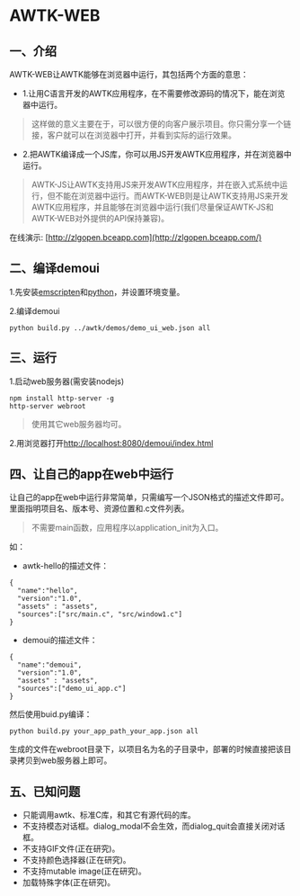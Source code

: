 # AWTK-WEB


## 一、介绍

AWTK-WEB让AWTK能够在浏览器中运行，其包括两个方面的意思：

* 1.让用C语言开发的AWTK应用程序，在不需要修改源码的情况下，能在浏览器中运行。

> 这样做的意义主要在于，可以很方便的向客户展示项目。你只需分享一个链接，客户就可以在浏览器中打开，并看到实际的运行效果。

* 2.把AWTK编译成一个JS库，你可以用JS开发AWTK应用程序，并在浏览器中运行。

> AWTK-JS让AWTK支持用JS来开发AWTK应用程序，并在嵌入式系统中运行，但不能在浏览器中运行。而AWTK-WEB则是让AWTK支持用JS来开发AWTK应用程序，并且能够在浏览器中运行(我们尽量保证AWTK-JS和AWTK-WEB对外提供的API保持兼容)。


在线演示: [http://zlgopen.bceapp.com](http://zlgopen.bceapp.com/)

## 二、编译demoui

1.先安装[emscripten](https://emscripten.org/docs/getting_started/downloads.html#sdk-download-and-install)和[python](https://www.python.org/)，并设置环境变量。


2.编译demoui

```
python build.py ../awtk/demos/demo_ui_web.json all
```

## 三、运行

1.启动web服务器(需安装nodejs)

```
npm install http-server -g
http-server webroot
```

> 使用其它web服务器均可。

2.用浏览器打开[http://localhost:8080/demoui/index.html](http://localhost:8080/demoui/index.html)

## 四、让自己的app在web中运行

让自己的app在web中运行非常简单，只需编写一个JSON格式的描述文件即可。里面指明项目名、版本号、资源位置和.c文件列表。

> 不需要main函数，应用程序以application_init为入口。 

如：

* awtk-hello的描述文件：

```
{
  "name":"hello",
  "version":"1.0",
  "assets" : "assets",
  "sources":["src/main.c", "src/window1.c"]
}
```

* demoui的描述文件：

```
{
  "name":"demoui",
  "version":"1.0",
  "assets" : "assets",
  "sources":["demo_ui_app.c"]
}
```

然后使用buid.py编译：

```
python build.py your_app_path_your_app.json all
```

生成的文件在webroot目录下，以项目名为名的子目录中，部署的时候直接把该目录拷贝到web服务器上即可。


## 五、已知问题

* 只能调用awtk、标准C库，和其它有源代码的库。
* 不支持模态对话框。dialog\_modal不会生效，而dialog\_quit会直接关闭对话框。
* 不支持GIF文件(正在研究)。
* 不支持颜色选择器(正在研究)。
* 不支持mutable image(正在研究)。
* 加载特殊字体(正在研究)。



